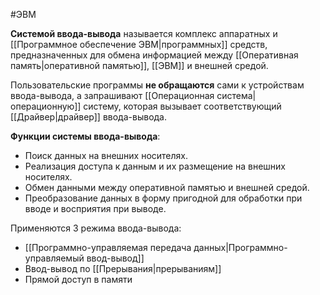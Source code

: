 #ЭВМ 

**Системой ввода-вывода** называется комплекс аппаратных и [[Программное обеспечение ЭВМ|программных]] средств, предназначенных для обмена информацией между [[Оперативная память|оперативной памятью]], [[ЭВМ]] и внешней средой.

Пользовательские программы **не обращаются** сами к устройствам ввода-вывода, а запрашивают [[Операционная система|операционную]] систему, которая вызывает соответствующий [[Драйвер|драйвер]] ввода-вывода.

**Функции системы ввода-вывода**:
- Поиск данных на внешних носителях.
- Реализация доступа к данным и их размещение на внешних носителях.
- Обмен данными между оперативной памятью и внешней средой.
- Преобразование данных в форму пригодной для обработки при вводе и восприятия при выводе.

Применяются 3 режима ввода-вывода:
- [[Программно-управляемая передача данных|Программно-управляемый ввод-вывод]]
- Ввод-вывод по [[Прерывания|прерываниям]]
- Прямой доступ в памяти